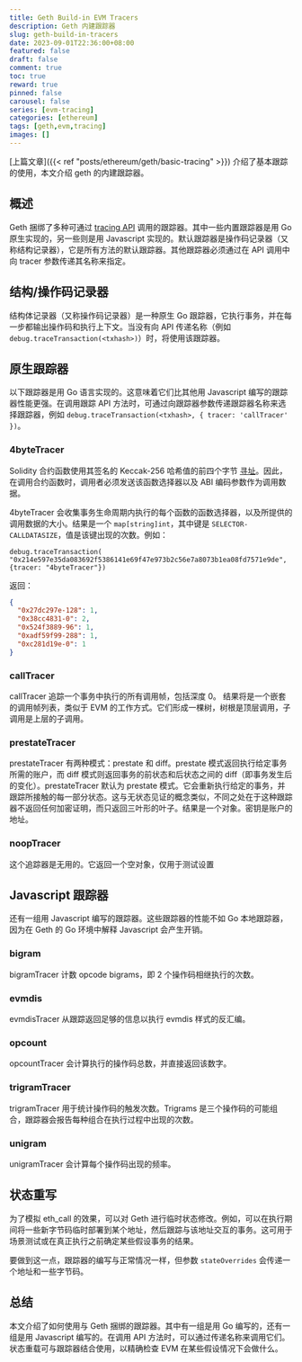 ```yaml
---
title: Geth Build-in EVM Tracers
description: Geth 内建跟踪器
slug: geth-build-in-tracers
date: 2023-09-01T22:36:00+08:00
featured: false
draft: false
comment: true
toc: true
reward: true
pinned: false
carousel: false
series: [evm-tracing]
categories: [ethereum]
tags: [geth,evm,tracing]
images: []
---
```


[上篇文章]({{< ref "posts/ethereum/geth/basic-tracing" >}}) 介绍了基本跟踪的使用，本文介绍 geth 的内建跟踪器。

<!--more-->
## 概述

Geth 捆绑了多种可通过 [tracing API](https://geth.ethereum.org/docs/interacting-with-geth/rpc/ns-debug) 调用的跟踪器。其中一些内置跟踪器是用 Go 原生实现的，另一些则是用 Javascript 实现的。默认跟踪器是操作码记录器（又称结构记录器），它是所有方法的默认跟踪器。其他跟踪器必须通过在 API 调用中向 tracer 参数传递其名称来指定。

## 结构/操作码记录器

结构体记录器（又称操作码记录器）是一种原生 Go 跟踪器，它执行事务，并在每一步都输出操作码和执行上下文。当没有向 API 传递名称（例如 `debug.traceTransaction(<txhash>)`）时，将使用该跟踪器。

## 原生跟踪器

以下跟踪器是用 Go 语言实现的。这意味着它们比其他用 Javascript 编写的跟踪器性能更强。在调用跟踪 API 方法时，可通过向跟踪器参数传递跟踪器名称来选择跟踪器，例如 `debug.traceTransaction(<txhash>, { tracer: 'callTracer' })`。

### 4byteTracer

Solidity 合约函数使用其签名的 Keccak-256 哈希值的前四个字节 [寻址](https://docs.soliditylang.org/en/develop/abi-spec.html#function-selector)。因此，在调用合约函数时，调用者必须发送该函数选择器以及 ABI 编码参数作为调用数据。

4byteTracer 会收集事务生命周期内执行的每个函数的函数选择器，以及所提供的调用数据的大小。结果是一个 `map[string]int`，其中键是 `SELECTOR-CALLDATASIZE`，值是该键出现的次数。例如：

```shell
debug.traceTransaction( "0x214e597e35da083692f5386141e69f47e973b2c56e7a8073b1ea08fd7571e9de", {tracer: "4byteTracer"})
```

返回：

```json
{
  "0x27dc297e-128": 1,
  "0x38cc4831-0": 2,
  "0x524f3889-96": 1,
  "0xadf59f99-288": 1,
  "0xc281d19e-0": 1
}
```

### callTracer

callTracer 追踪一个事务中执行的所有调用帧，包括深度 0。 结果将是一个嵌套的调用帧列表，类似于 EVM 的工作方式。它们形成一棵树，树根是顶层调用，子调用是上层的子调用。

### prestateTracer

prestateTracer 有两种模式：prestate 和 diff。prestate 模式返回执行给定事务所需的账户，而 diff 模式则返回事务的前状态和后状态之间的 diff（即事务发生后的变化）。prestateTracer 默认为 prestate 模式。它会重新执行给定的事务，并跟踪所接触的每一部分状态。这与无状态见证的概念类似，不同之处在于这种跟踪器不返回任何加密证明，而只返回三叶形的叶子。结果是一个对象。密钥是账户的地址。

### noopTracer

这个追踪器是无用的。它返回一个空对象，仅用于测试设置

## Javascript 跟踪器

还有一组用 Javascript 编写的跟踪器。这些跟踪器的性能不如 Go 本地跟踪器，因为在 Geth 的 Go 环境中解释 Javascript 会产生开销。

### bigram

bigramTracer 计数 opcode bigrams，即 2 个操作码相继执行的次数。

### evmdis

evmdisTracer 从跟踪返回足够的信息以执行 evmdis 样式的反汇编。

### opcount

opcountTracer 会计算执行的操作码总数，并直接返回该数字。

### trigramTracer

trigramTracer 用于统计操作码的触发次数。Trigrams 是三个操作码的可能组合，跟踪器会报告每种组合在执行过程中出现的次数。

### unigram

unigramTracer 会计算每个操作码出现的频率。

## 状态重写

为了模拟 eth_call 的效果，可以对 Geth 进行临时状态修改。例如，可以在执行期间将一些新字节码临时部署到某个地址，然后跟踪与该地址交互的事务。这可用于场景测试或在真正执行之前确定某些假设事务的结果。

要做到这一点，跟踪器的编写与正常情况一样，但参数 `stateOverrides` 会传递一个地址和一些字节码。

## 总结

本文介绍了如何使用与 Geth 捆绑的跟踪器。其中有一组是用 Go 编写的，还有一组是用 Javascript 编写的。在调用 API 方法时，可以通过传递名称来调用它们。状态重载可与跟踪器结合使用，以精确检查 EVM 在某些假设情况下会做什么。

